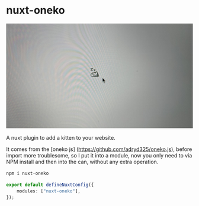 # nuxt-oneko

![oneko](./oneko.jpg)

A nuxt plugin to add a kitten to your website.

It comes from the [oneko js] (https://github.com/adryd325/oneko.js), before import more troublesome, so I put it into a module, now you only need to via NPM install and then into the can, without any extra operation.

```bash
npm i nuxt-oneko
```

```typescript
export default defineNuxtConfig({
	modules: ["nuxt-oneko"],
});
```
